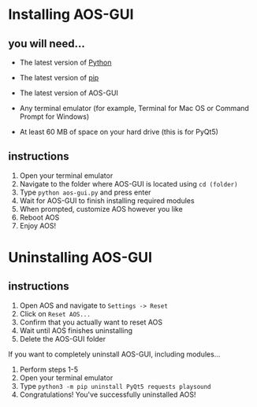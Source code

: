 # Installing AOS-GUI

## you will need...

- The latest version of [Python](https://python.org/downloads/)
- The latest version of [pip](https://pip.pypa.io/en/stable/installation/)
- The latest version of AOS-GUI
- Any terminal emulator (for example, Terminal for Mac OS or Command Prompt for Windows)

- At least 60 MB of space on your hard drive (this is for PyQt5)

## instructions

1. Open your terminal emulator
2. Navigate to the folder where AOS-GUI is located using `cd (folder)`
3. Type `python aos-gui.py` and press enter
4. Wait for AOS-GUI to finish installing required modules
5. When prompted, customize AOS however you like
6. Reboot AOS
7. Enjoy AOS!

# Uninstalling AOS-GUI

## instructions

1. Open AOS and navigate to `Settings -> Reset`
2. Click on `Reset AOS...`
3. Confirm that you actually want to reset AOS
4. Wait until AOS finishes uninstalling
5. Delete the AOS-GUI folder

If you want to completely uninstall AOS-GUI, including modules...

1. Perform steps 1-5
2. Open your terminal emulator
3. Type `python3 -m pip uninstall PyQt5 requests playsound`
4. Congratulations! You've successfully uninstalled AOS!